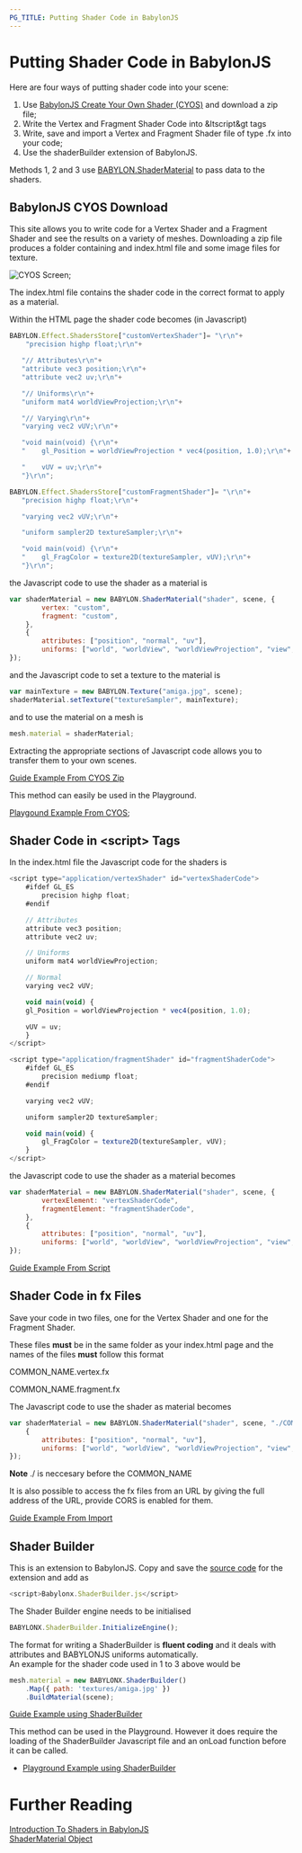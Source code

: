 ```yaml
---
PG_TITLE: Putting Shader Code in BabylonJS
---
```


# Putting Shader Code in BabylonJS
Here are four ways of putting shader code into your scene:

1. Use [BabylonJS Create Your Own Shader (CYOS)](http://www.babylonjs.com/cyos/) and download a zip file; 
2. Write the Vertex and Fragment Shader Code into &ltscript&gt tags
3. Write, save and import a Vertex and Fragment Shader file of type .fx into your code; 
4. Use the shaderBuilder extension of BabylonJS.

Methods 1, 2 and 3 use [BABYLON.ShaderMaterial](/advanced/Shader_Material.html) to pass data to the shaders.

## BabylonJS CYOS Download

This site allows you to write code for a Vertex Shader and a Fragment Shader and see the results on a variety of meshes. 
Downloading a zip file produces a folder containing and index.html file and some image files for texture.

![CYOS Screen](/img/how_to/Shaders/cyos1.jpg);

The index.html file contains the shader code in the correct format to apply as a material.

Within the HTML page the shader code becomes (in Javascript)

```javascript
BABYLON.Effect.ShadersStore["customVertexShader"]= "\r\n"+
    "precision highp float;\r\n"+

   "// Attributes\r\n"+
   "attribute vec3 position;\r\n"+
   "attribute vec2 uv;\r\n"+

   "// Uniforms\r\n"+
   "uniform mat4 worldViewProjection;\r\n"+

   "// Varying\r\n"+
   "varying vec2 vUV;\r\n"+

   "void main(void) {\r\n"+
   "    gl_Position = worldViewProjection * vec4(position, 1.0);\r\n"+

   "    vUV = uv;\r\n"+
   "}\r\n";

BABYLON.Effect.ShadersStore["customFragmentShader"]= "\r\n"+
   "precision highp float;\r\n"+

   "varying vec2 vUV;\r\n"+

   "uniform sampler2D textureSampler;\r\n"+

   "void main(void) {\r\n"+
   "    gl_FragColor = texture2D(textureSampler, vUV);\r\n"+
   "}\r\n";
```

the Javascript code to use the shader as a material is

```javascript
var shaderMaterial = new BABYLON.ShaderMaterial("shader", scene, {
        vertex: "custom",
        fragment: "custom",
    },
    {
        attributes: ["position", "normal", "uv"],
        uniforms: ["world", "worldView", "worldViewProjection", "view", "projection"]
});
```

and the Javascript code to set a texture to the material is

```javascript
var mainTexture = new BABYLON.Texture("amiga.jpg", scene);
shaderMaterial.setTexture("textureSampler", mainTexture);
```

and to use the material on a mesh is

```javascript
mesh.material = shaderMaterial;
```

Extracting the appropriate sections of Javascript code allows you to transfer them to your own scenes.

[Guide Example From CYOS Zip](http://babylonjsguide.github.io/examples/cyoszip.html)

This method can easily be used in the Playground.

[Playgound Example From CYOS](http://www.babylonjs-playground.com/#1OH09K#1);

## Shader Code in &lt;script&gt; Tags

In the index.html file the Javascript code for the shaders is

```javascript
<script type="application/vertexShader" id="vertexShaderCode">
    #ifdef GL_ES
        precision highp float;
    #endif

    // Attributes
    attribute vec3 position;
    attribute vec2 uv;

    // Uniforms
    uniform mat4 worldViewProjection;

    // Normal
    varying vec2 vUV;

    void main(void) {
    gl_Position = worldViewProjection * vec4(position, 1.0);

    vUV = uv;
    }
</script>

<script type="application/fragmentShader" id="fragmentShaderCode">
    #ifdef GL_ES
        precision mediump float;
    #endif

    varying vec2 vUV;

    uniform sampler2D textureSampler;

    void main(void) {
        gl_FragColor = texture2D(textureSampler, vUV);
    }
</script>
```

the Javascript code to use the shader as a material becomes

```javascript
var shaderMaterial = new BABYLON.ShaderMaterial("shader", scene, {
        vertexElement: "vertexShaderCode",
        fragmentElement: "fragmentShaderCode",
    },
    {
        attributes: ["position", "normal", "uv"],
        uniforms: ["world", "worldView", "worldViewProjection", "view", "projection"]
});
```

[Guide Example From Script](http://babylonjsguide.github.io/examples/scriptcode.html)

## Shader Code in fx Files
Save your code in two files, one for the Vertex Shader and one for the Fragment Shader. 

These files **must** be in the same folder as your index.html page and the names of the files **must** follow this format

COMMON\_NAME.vertex.fx

COMMON\_NAME.fragment.fx

The Javascript code to use the shader as material becomes

```javascript
var shaderMaterial = new BABYLON.ShaderMaterial("shader", scene, "./COMMON_NAME",
    {
        attributes: ["position", "normal", "uv"],
        uniforms: ["world", "worldView", "worldViewProjection", "view", "projection"]
});
```

**Note**  ./ is neccesary before the COMMON_NAME

It is also possible to access the fx files from an URL by giving the full address of the URL, 
provide CORS is enabled for them.

[Guide Example From Import](http://babylonjsguide.github.io/examples/importcode.html)

## Shader Builder

This is an extension to BabylonJS. Copy and save the [source code](https://github.com/BabylonJS/Extensions/blob/master/ShaderBuilder/Babylonx.ShaderBuilder.js) for the extension and add as

```javascript
<script>Babylonx.ShaderBuilder.js</script>
```
The Shader Builder engine needs to be initialised

```javascript
BABYLONX.ShaderBuilder.InitializeEngine();
```

The format for writing a ShaderBuilder is **fluent coding** and it deals with attributes and BABYLONJS uniforms automatically.  
An example for the shader code used in 1 to 3 above would be

```javascript
mesh.material = new BABYLONX.ShaderBuilder()
	.Map({ path: 'textures/amiga.jpg' })
    .BuildMaterial(scene);
```
[Guide Example using ShaderBuilder](http://babylonjsguide.github.io/examples/basiccodeSB.html)

This method can be used in the Playground. However it does require the loading of the ShaderBuilder Javascript file and an onLoad 
function before it can be called.

* [Playground Example using ShaderBuilder](http://www.babylonjs-playground.com/#NCY1Q#1)

# Further Reading

[Introduction To Shaders in BabylonJS](/advanced/Overview.html)  
[ShaderMaterial Object](/advanced/Shader_Material.html)